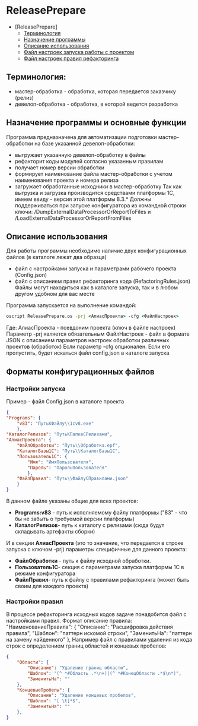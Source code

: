 # ReleasePrepare

<!-- TOC insertAnchor:true -->
- [ReleasePrepare]
    - [Терминология](#терминология)
    - [Назначение программы](#назначение-программы)
    - [Описание использования](#описание-использования)
    - [Файл настроек запуска работы с проектом](#настройки-запуска)
    - [Файл настроек правил рефакторинга](#настройки-правил)
<!-- /TOC -->

<a id="markdown-терминология" name="терминология"></a>

## Терминология:
* мастер-обработка - обработка, которая передается заказчику (релиз)
* девелоп-обработка - обработка, в которой ведется разработка


<a id="markdown-назначение-программы" name="назначение-программы"></a>

## Назначение программы и основные функции

Программа предназначена для автоматизации подготовки мастер-обработки на базе указанной девелоп-обработки:
+ выгружает указанную девелоп-обработку в файлы
+ рефакторит коды модулей согласно указанным правилам
+ получает номер версии обработки
+ формирует наименование файла мастер-обработки с учетом наименования проекта и номера релиза
+ загружает обработанные исходники в мастер-обработку
Так как выгрузка и загрузка производится средствами платформы 1С, имеем ввиду - версия этой платформы 8.3.*
Должны поддерживаться при запуске конфигуратора из командной строки ключи: /DumpExternalDataProcessorOrReportToFiles и /LoadExternalDataProcessorOrReportFromFiles

<a id="markdown-описание-использования" name="описание-использования"></a>

## Описание использования

Для работы программы необходимо наличие двух конфигурационных файлов (в каталоге лежат два образца)
+ файл с настройками запуска и параметрами рабочего проекта (Config.json)
+ файл с описанием правил рефакторинга кода (RefactoringRules.json)
Файлы могут находиться как в каталоге запуска, так и в любом другом удобном для вас месте

Программа запускается на выполнение командой:
```cmd
oscript ReleasePrepare.os -prj <АлиасПроекта> -cfg <ФайлНастроек>
```
Где:
	АлиасПроекта - псевдоним проекта (ключ в файле настроек)
					Параметр -prj является обязательным
	ФайлНастроек - файл в формате JSON с описанием параметров настроек обработки различных проектов (обработок)
					Если параметр -cfg опционален. Если его пропустить, будет искаться файл config.json в каталоге запуска


## Форматы конфигурационных файлов

### Настройки запуска
Пример - файл Config.json в каталоге проекта
```json
{
"Programs": {
	"v83": "ПутьКФайлу\\1cv8.exe"
	},
"КаталогРелизов": "ПутьКПапкеСРелизами",
"АлиасПроекта": {
	"ФайлОбработки": "Путь\\Обработка.epf",
	"КаталогБазы1С": "Путь\\КаталогБазы1С",
	"Пользователь1С": {
		"Имя": "ИмяПользователя",
		"Пароль": "ПарольПользователя"
		},
	"ФайлПравил": "Путь\\ФайлуСПравилами.json"
	}
}
```
В данном файле указаны общие для всех проектов:
+ **Programs:v83** - путь к исполняемому файлу платформы ("83" - что бы не забыть о требуемой версии платформы)
+ **КаталогРелизов**- путь к каталогу с релизами (сюда будут складывать артефакты сборки)

И в секции **АлиасПроекта** (это то значение, что передается в строке запуска с ключом -prj) параметры специфичные для данного проекта:
+ **ФайлОбработки** - путь к файлу исходной обработки.
+ **Пользователь1С**- секция с параметрами запуска платформы 1С в режиме конфигуратора
+ **ФайлПравил**- путь к файлу с правилами рефакторинга (может быть своим для каждого проекта)

### Настройки правил
В процессе рефакторинга исходных кодов задаче понадобится файл с настройками правил.
Формат описание правила:
"НаименованиеПравила": {
	"Описание": "Расшифровка действия правила",
	"Шаблон": "паттерн искомой строки",
	"ЗаменитьНа": "паттерн на замену найденного"
},
Например файл с правилами удаления из кода строк с определением границ областей и концевых пробелов:
```json
{
	"Области": {
		"Описание": "Удаление границ области",
		"Шаблон": "(^ *#Область .*\n+)|(^ *#КонецОбласти .*$\n*)",
		"ЗаменитьНа": ""
	},
	"КонцевыеПробелы": {
		"Описание": "Удаление концевых пробелов",
		"Шаблон": "[ \t]*$",
		"ЗаменитьНа": ""
	},
}
```
